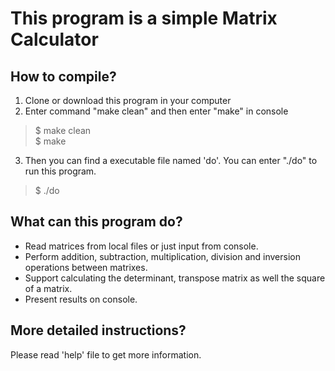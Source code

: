 # This program is a simple Matrix Calculator
## How to compile?
1. Clone or download this program in your computer
2. Enter command "make clean" and then enter "make" in console
> $ make clean  
> $ make
3. Then you can find a executable file named 'do'. You can enter "./do" to run this program.
> $ ./do

## What can this program do?
* Read matrices from local files or just input from console.
* Perform addition, subtraction, multiplication, division and inversion operations between matrixes.
* Support calculating the determinant, transpose matrix as well the square of a matrix.
* Present results on console.

## More detailed instructions?
Please read 'help' file to get more information.
